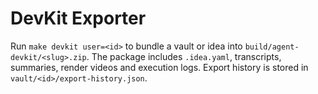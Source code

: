 # DevKit Exporter

Run `make devkit user=<id>` to bundle a vault or idea into
`build/agent-devkit/<slug>.zip`.
The package includes `.idea.yaml`, transcripts, summaries, render videos and
execution logs.
Export history is stored in `vault/<id>/export-history.json`.
